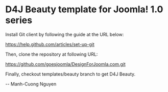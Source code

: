 D4J Beauty template for Joomla! 1.0 series
==========================================

Install Git client by following the guide at the URL below:

https://help.github.com/articles/set-up-git

Then, clone the repository at following URL:

https://github.com/goesjoomla/DesignForJoomla.com.git

Finally, checkout templates/beauty branch to get D4J Beauty.

--
Manh-Cuong Nguyen
